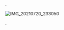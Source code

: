 
.

![IMG_20210720_233050](https://user-images.githubusercontent.com/36210723/135838799-2154512f-656d-4889-9172-24ee840c864e.jpg)


.
